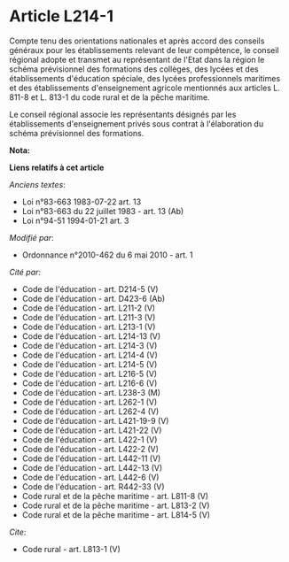 # Article L214-1

Compte tenu des orientations nationales et après accord des conseils généraux pour les établissements relevant de leur
compétence, le conseil régional adopte et transmet au représentant de l'Etat dans la région le schéma prévisionnel des
formations des collèges, des lycées et des établissements d'éducation spéciale, des lycées professionnels maritimes et des
établissements d'enseignement agricole mentionnés aux articles L. 811-8 et L. 813-1 du code rural et de la pêche maritime.

Le conseil régional associe les représentants désignés par les établissements d'enseignement privés sous contrat à
l'élaboration du schéma prévisionnel des formations.

**Nota:**



**Liens relatifs à cet article**

_Anciens textes_:

  - Loi n°83-663 1983-07-22 art. 13
  - Loi n°83-663 du 22 juillet 1983 - art. 13 (Ab)
  - Loi n°94-51 1994-01-21 art. 3

_Modifié par_:

  - Ordonnance n°2010-462 du 6 mai 2010 - art. 1

_Cité par_:

  - Code de l'éducation - art. D214-5 (V)
  - Code de l'éducation - art. D423-6 (Ab)
  - Code de l'éducation - art. L211-2 (V)
  - Code de l'éducation - art. L211-3 (V)
  - Code de l'éducation - art. L213-1 (V)
  - Code de l'éducation - art. L214-13 (V)
  - Code de l'éducation - art. L214-3 (V)
  - Code de l'éducation - art. L214-4 (V)
  - Code de l'éducation - art. L214-5 (V)
  - Code de l'éducation - art. L216-5 (V)
  - Code de l'éducation - art. L216-6 (V)
  - Code de l'éducation - art. L238-3 (M)
  - Code de l'éducation - art. L262-1 (V)
  - Code de l'éducation - art. L262-4 (V)
  - Code de l'éducation - art. L421-19-9 (V)
  - Code de l'éducation - art. L421-22 (V)
  - Code de l'éducation - art. L422-1 (V)
  - Code de l'éducation - art. L422-2 (V)
  - Code de l'éducation - art. L442-11 (V)
  - Code de l'éducation - art. L442-13 (V)
  - Code de l'éducation - art. L442-6 (V)
  - Code de l'éducation - art. R442-33 (V)
  - Code rural et de la pêche maritime - art. L811-8 (V)
  - Code rural et de la pêche maritime - art. L813-2 (V)
  - Code rural et de la pêche maritime - art. L814-5 (V)

_Cite_:

  - Code rural - art. L813-1 (V)
